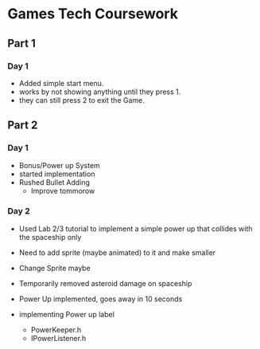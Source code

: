 # Games Tech Coursework


## Part 1
### Day 1
- Added simple start menu.
- works by not showing anything until they press 1.
- they can still press 2 to exit the Game.

## Part 2
### Day 1
- Bonus/Power up System
- started implementation
- Rushed Bullet Adding
	- Improve tommorow

### Day 2
- Used Lab 2/3 tutorial to implement a simple power up that collides with the spaceship only

- Need to add sprite (maybe animated) to it and make smaller

- Change Sprite maybe

- Temporarily removed asteroid damage on spaceship

- Power Up implemented, goes away in 10 seconds

- implementing Power up label
	- PowerKeeper.h
	- IPowerListener.h